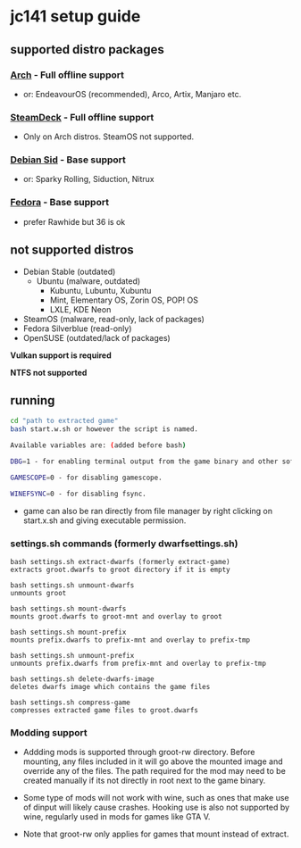 # jc141 setup guide</h1>

## supported distro packages

### [Arch](arch.md) - Full offline support
 - or: EndeavourOS (recommended), Arco, Artix, Manjaro etc.
 
### [SteamDeck](steamdeck.md) - Full offline support
 - Only on Arch distros. SteamOS not supported.
 
### [Debian Sid](debiansid.md) - Base support
 - or: Sparky Rolling, Siduction, Nitrux
### [Fedora](fedora.md) - Base support
 - prefer Rawhide but 36 is ok

## not supported distros
   - Debian Stable (outdated)
     - Ubuntu (malware, outdated)
          - Kubuntu, Lubuntu, Xubuntu
          - Mint, Elementary OS, Zorin OS, POP! OS
          - LXLE, KDE Neon 
   - SteamOS (malware, read-only, lack of packages)
   - Fedora Silverblue (read-only)
   - OpenSUSE (outdated/lack of packages)

**Vulkan support is required**

**NTFS not supported**

## running

```sh
cd "path to extracted game"
bash start.w.sh or however the script is named.

Available variables are: (added before bash)

DBG=1 - for enabling terminal output from the game binary and other software ran.

GAMESCOPE=0 - for disabling gamescope.

WINEFSYNC=0 - for disabling fsync.
```

- game can also be ran directly from file manager by right clicking on start.x.sh and giving executable permission.

### settings.sh commands (formerly dwarfsettings.sh)
```
bash settings.sh extract-dwarfs (formerly extract-game)
extracts groot.dwarfs to groot directory if it is empty

bash settings.sh unmount-dwarfs
unmounts groot

bash settings.sh mount-dwarfs
mounts groot.dwarfs to groot-mnt and overlay to groot

bash settings.sh mount-prefix
mounts prefix.dwarfs to prefix-mnt and overlay to prefix-tmp

bash settings.sh unmount-prefix
unmounts prefix.dwarfs from prefix-mnt and overlay to prefix-tmp

bash settings.sh delete-dwarfs-image
deletes dwarfs image which contains the game files

bash settings.sh compress-game
compresses extracted game files to groot.dwarfs
```

### Modding support

- Addding mods is supported through groot-rw directory. Before mounting, any files included in it will go above the mounted image and override any of the files. The path required for the mod may need to be created manually if its not directly in root next to the game binary.

- Some type of mods will not work with wine, such as ones that make use of dinput will likely cause crashes. Hooking use is also not supported by wine, regularly used in mods for games like GTA V.

- Note that groot-rw only applies for games that mount instead of extract.
